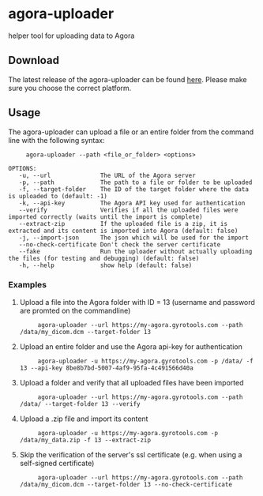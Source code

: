 # agora-uploader
helper tool for uploading data to Agora

## Download
The latest release of the agora-uploader can be found [here](https://github.com/GyroTools/agora-uploader/releases/latest/). Please make sure you choose the correct platform.

## Usage
The agora-uploader can upload a file or an entire folder from the command line with the following syntax:

```
     agora-uploader --path <file_or_folder> <options>
```

```
OPTIONS:
   -u, --url              The URL of the Agora server
   -p, --path             The path to a file or folder to be uploaded
   -f, --target-folder    The ID of the target folder where the data is uploaded to (default: -1)
   -k, --api-key          The Agora API key used for authentication 
   --verify               Verifies if all the uploaded files were imported correctly (waits until the import is complete)
   --extract-zip          If the uploaded file is a zip, it is extracted and its content is imported into Agora (default: false)
   -j, --import-json      The json which will be used for the import 
   --no-check-certificate Don't check the server certificate
   --fake                 Run the uploader without actually uploading the files (for testing and debugging) (default: false)
   -h, --help             show help (default: false)
```

### Examples

1. Upload a file into the Agora folder with ID = 13 (username and password are promted on the commandline)
     ```
          agora-uploader --url https://my-agora.gyrotools.com --path /data/my_dicom.dcm --target-folder 13
     ```

2. Upload an entire folder and use the Agora api-key for authentication
     ```
          agora-uploader -u https://my-agora.gyrotools.com -p /data/ -f 13 --api-key 8be8b7bd-5007-4af9-95fa-4c491566d40a
     ```

3. Upload a folder and verify that all uploaded files have been imported
     ```
          agora-uploader --url https://my-agora.gyrotools.com --path /data/ --target-folder 13 --verify
     ```

4. Upload a .zip file and import its content
     ```
          agora-uploader -u https://my-agora.gyrotools.com -p /data/my_data.zip -f 13 --extract-zip 
     ```

5. Skip the verification of the server's ssl certificate (e.g. when using a self-signed certificate)
     ```
          agora-uploader --url https://my-agora.gyrotools.com --path /data/my_dicom.dcm --target-folder 13 --no-check-certificate
     ```